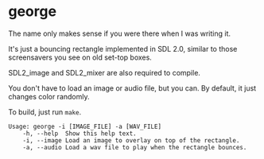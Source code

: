 # george

The name only makes sense if you were there when I was writing it.

It's just a bouncing rectangle implemented in SDL 2.0, similar to those screensavers you see on old set-top boxes.

SDL2_image and SDL2_mixer are also required to compile.

You don't have to load an image or audio file, but you can. By default, it just changes color randomly.

To build, just run `make`.

```
Usage: george -i [IMAGE_FILE] -a [WAV_FILE]
	-h, --help 	Show this help text.
	-i, --image	Load an image to overlay on top of the rectangle.
	-a, --audio	Load a wav file to play when the rectangle bounces.
```
